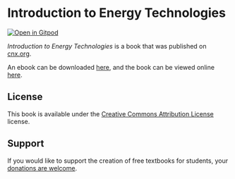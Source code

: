 # Introduction to Energy Technologies

[![Open in Gitpod](https://gitpod.io/button/open-in-gitpod.svg)](https://gitpod.io/from-referrer/)

_Introduction to Energy Technologies_ is a book that was published on [cnx.org](https://cnx.org/).

An ebook can be downloaded [here](https://github.com/cnx-user-books/cnxbook-introduction-to-energy-technologies/releases/latest), and the book can be viewed online [here](https://github.com/cnx-user-books/cnxbook-introduction-to-energy-technologies/releases/latest).

## License
This book is available under the [Creative Commons Attribution License](./LICENSE) license.

## Support
If you would like to support the creation of free textbooks for students, your [donations are welcome](https://riceconnect.rice.edu/donation/support-openstax-banner).
